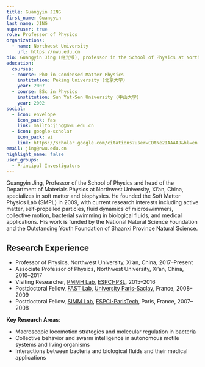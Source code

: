 ```yaml
---
title: Guangyin JING
first_name: Guangyin
last_name: JING
superuser: true
role: Professor of Physics
organizations:
  - name: Northwest University
    url: https://nwu.edu.cn
bio: Guangyin Jing (经光银), professor in the School of Physics at Northwest University, leads the Soft Matter Physics Lab (SMPL), focusing on active soft matter and non-equilibrium physics at the single-cell level—bacteria as living machinery.
education:
  courses:
  - course: PhD in Condensed Matter Physics
    institution: Peking University (北京大学)
    year: 2007
  - course: BSc in Physics
    institution: Sun Yat-Sen University (中山大学)
    year: 2002
social:
  - icon: envelope
    icon_pack: fas
    link: mailto:jing@nwu.edu.cn
  - icon: google-scholar
    icon_pack: ai
    link: https://scholar.google.com/citations?user=CDtNe2IAAAAJ&hl=en
email: jing@nwu.edu.cn
highlight_name: false
user_groups:
  - Principal Investigators
---
```

Guangyin Jing, Professor of the School of Physics and head of the Department of Materials Physics at Northwest University, Xi’an, China, specializes in soft matter and biophysics. He founded the Soft Matter Physics Lab (SMPL) in 2009, with current research interests including active matter, self-propelled particles, fluid dynamics of microswimmers, collective motion, bacterial swimming in biological fluids, and medical applications. His work is funded by the National Natural Science Foundation and the Outstanding Youth Foundation of Shaanxi Province Natural Science.

## Research Experience
- Professor of Physics, Northwest University, Xi’an, China, 2017–Present
- Associate Professor of Physics, Northwest University, Xi’an, China, 2010–2017
- Visiting Researcher, [PMMH Lab](https://www.pmmh.espci.fr/-Home-), [ESPCI-PSL](https://www.espci.psl.eu/en/), 2015–2016
- Postdoctoral Fellow, [FAST Lab](http://www.fast.u-psud.fr/index_en.php), [University Paris-Saclay](https://www.universite-paris-saclay.fr/en), France, 2008–2009
- Postdoctoral Fellow, [SIMM Lab](https://www.simm.espci.fr/-Home-.html), [ESPCI-ParisTech](https://www.espci.psl.eu/en/), Paris, France, 2007–2008

**Key Research Areas**:  
- Macroscopic locomotion strategies and molecular regulation in bacteria  
- Collective behavior and swarm intelligence in autonomous motile systems and living organisms  
- Interactions between bacteria and biological fluids and their medical applications
